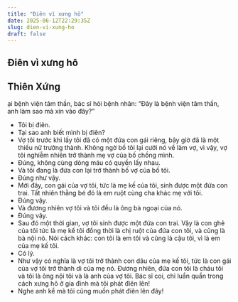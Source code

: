 ```yaml
---
title: "Điên vì xưng hô"
date: 2025-06-12T22:29:35Z
slug: dien-vi-xung-ho
draft: false
---
```


## Điên vì xưng hô

## Thiên Xứng

ại bệnh viện tâm thần, bác sĩ hỏi bệnh nhân: “Đây là bệnh viện tâm thần, anh làm sao mà xin vào đây?”
- Tôi bị điên.
- Tại sao anh biết mình bị điên?
- Vợ tôi trước khi lấy tôi đã có một đứa con gái riêng, bây giờ đã là một thiếu nữ trưởng thành. Không ngờ bố tôi lại cưới nó về làm vợ, vì vậy, vợ tôi nghiễm nhiên trở thành mẹ vợ của bố chồng mình.
- Đúng, không cùng dòng máu có quyền lấy nhau.
- Và tôi đang là đứa con lại trở thành bố vợ của bố tôi.
- Đúng như vậy.
- Mới đây, con gái của vợ tôi, tức là mẹ kế của tôi, sinh được một đứa con trai. Tất nhiên thằng bé đó là em ruột cùng cha khác mẹ với tôi.
- Đúng vậy.
- Và đương nhiên vợ tôi và tôi đều là ông bà ngoại của nó.
- Đúng vậy.
- Sau đó một thời gian, vợ tôi sinh được một đứa con trai. Vậy là con ghẻ của tôi tức là mẹ kế tôi đồng thời là chị ruột của đứa con tôi, và cũng là bà nội nó. Nói cách khác: con tôi là em tôi và cũng là cậu tôi, vì là em của mẹ kế tôi.
- Có lý.
- Như vậy có nghĩa là vợ tôi trở thành con dâu của mẹ kế tôi, tức là con gái của vợ tôi trở thành dì của mẹ nó. Đương nhiên, đứa con tôi là cháu tôi và tôi là ông nội tôi và là anh của vợ tôi. Bác sĩ coi, chỉ luẩn quẩn trong cách xưng hô ở gia đình mà tôi phát điên lên!
- Nghe anh kể mà tôi cũng muốn phát điên lên đây!